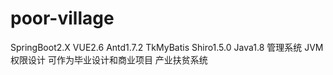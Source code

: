 # poor-village
SpringBoot2.X VUE2.6 Antd1.7.2 TkMyBatis Shiro1.5.0 Java1.8 管理系统 JVM 权限设计 可作为毕业设计和商业项目 产业扶贫系统
